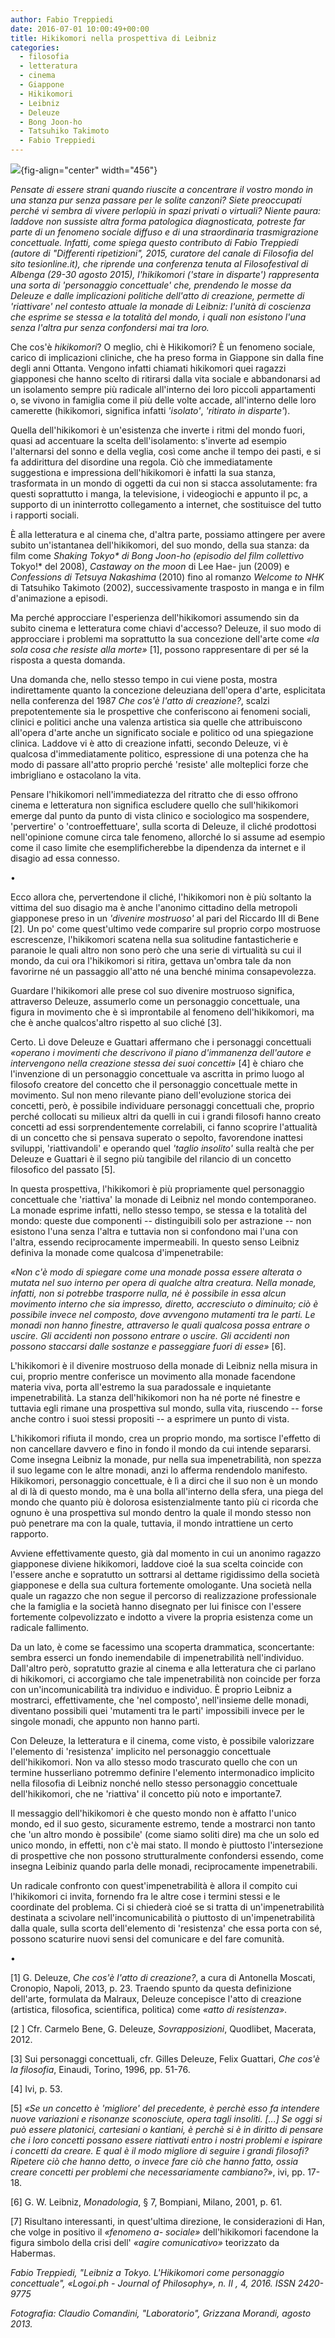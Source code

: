 ```yaml
---
author: Fabio Treppiedi 
date: 2016-07-01 10:00:49+00:00
title: Hikikomori nella prospettiva di Leibniz
categories:
  - filosofia
  - letteratura
  - cinema
  - Giappone
  - Hikikomori
  - Leibniz
  - Deleuze
  - Bong Joon-ho
  - Tatsuhiko Takimoto
  - Fabio Treppiedi
---
```


![](images/laboratorio-326x245.jpg){fig-align="center" width="456"}

*Pensate di essere strani quando riuscite a concentrare il vostro mondo in una stanza pur senza passare per le solite canzoni? Siete preoccupati perché vi sembra di vivere perlopiù in spazi privati o virtuali? Niente paura: laddove non sussiste altra forma patologica diagnosticata, potreste far parte di un fenomeno sociale diffuso e di una straordinaria trasmigrazione concettuale. Infatti, come spiega questo contributo di Fabio Treppiedi (autore di "Differenti ripetizioni", 2015, curatore del canale di Filosofia del sito tesionline.it), che riprende una conferenza tenuta al Filosofestival di Albenga (29-30 agosto 2015), l'hikikomori ('stare in disparte') rappresenta una sorta di 'personaggio concettuale' che, prendendo le mosse da Deleuze e dalle implicazioni politiche dell'atto di creazione, permette di 'riattivare' nel contesto attuale la monade di Leibniz: l'unità di coscienza che esprime se stessa e la totalità del mondo, i quali non esistono l'una senza l'altra pur senza confondersi mai tra loro.*

Che cos'è *hikikomori*? O meglio, chi è Hikikomori? È un fenomeno sociale, carico di implicazioni cliniche, che ha preso forma in Giappone sin dalla fine degli anni Ottanta. Vengono infatti chiamati hikikomori quei ragazzi giapponesi che hanno scelto di ritirarsi dalla vita sociale e abbandonarsi ad un isolamento sempre più radicale all'interno dei loro piccoli appartamenti o, se vivono in famiglia come il più delle volte accade, all'interno delle loro camerette (hikikomori, significa infatti *'isolato'*, *'ritirato in disparte'*).

Quella dell'hikikomori è un'esistenza che inverte i ritmi del mondo fuori, quasi ad accentuare la scelta dell'isolamento: s'inverte ad esempio l'alternarsi del sonno e della veglia, così come anche il tempo dei pasti, e si fa addirittura del disordine una regola. Ciò che immediatamente suggestiona e impressiona dell'hikikomori è infatti la sua stanza, trasformata in un mondo di oggetti da cui non si stacca assolutamente: fra questi soprattutto i manga, la televisione, i videogiochi e appunto il pc, a supporto di un ininterrotto collegamento a internet, che sostituisce del tutto i rapporti sociali.

È alla letteratura e al cinema che, d'altra parte, possiamo attingere per avere subito un'istantanea dell'hikikomori, del suo mondo, della sua stanza: da film come *Shaking Tokyo\* di Bong Joon-ho (episodio del film collettivo* Tokyo!\* del 2008), *Castaway on the moon* di Lee Hae- jun (2009) e *Confessions di Tetsuya Nakashima* (2010) fino al romanzo *Welcome to NHK* di Tatsuhiko Takimoto (2002), successivamente trasposto in manga e in film d'animazione a episodi.

Ma perché approcciare l'esperienza dell'hikikomori assumendo sin da subito cinema e letteratura come chiavi d'accesso? Deleuze, il suo modo di approcciare i problemi ma soprattutto la sua concezione dell'arte come *«la sola cosa che resiste alla morte»* \[1\], possono rappresentare di per sé la risposta a questa domanda.

Una domanda che, nello stesso tempo in cui viene posta, mostra indirettamente quanto la concezione deleuziana dell'opera d'arte, esplicitata nella conferenza del 1987 *Che cos'è l'atto di creazione?*, scalzi prepotentemente sia le prospettive che conferiscono ai fenomeni sociali, clinici e politici anche una valenza artistica sia quelle che attribuiscono all'opera d'arte anche un significato sociale e politico od una spiegazione clinica. Laddove vi è atto di creazione infatti, secondo Deleuze, vi è qualcosa d'immediatamente politico, espressione di una potenza che ha modo di passare all'atto proprio perché 'resiste' alle molteplici forze che imbrigliano e ostacolano la vita.

Pensare l'hikikomori nell'immediatezza del ritratto che di esso offrono cinema e letteratura non significa escludere quello che sull'hikikomori emerge dal punto da punto di vista clinico e sociologico ma sospendere, 'pervertire' o 'controeffettuare', sulla scorta di Deleuze, il cliché prodottosi nell'opinione comune circa tale fenomeno, allorché lo si assume ad esempio come il caso limite che esemplificherebbe la dipendenza da internet e il disagio ad essa connesso.

•

Ecco allora che, pervertendone il cliché, l'hikikomori non è più soltanto la vittima del suo disagio ma è anche l'anonimo cittadino della metropoli giapponese preso in un *'divenire mostruoso'* al pari del Riccardo III di Bene \[2\]. Un po' come quest'ultimo vede comparire sul proprio corpo mostruose escrescenze, l'hikikomori scatena nella sua solitudine fantasticherie e paranoie le quali altro non sono però che una serie di virtualità su cui il mondo, da cui ora l'hikikomori si ritira, gettava un'ombra tale da non favorirne né un passaggio all'atto né una benché minima consapevolezza.

Guardare l'hikikomori alle prese col suo divenire mostruoso significa, attraverso Deleuze, assumerlo come un personaggio concettuale, una figura in movimento che è sì improntabile al fenomeno dell'hikikomori, ma che è anche qualcos'altro rispetto al suo cliché \[3\].

Certo. Lì dove Deleuze e Guattari affermano che i personaggi concettuali *«operano i movimenti che descrivono il piano d'immanenza dell'autore e intervengono nella creazione stessa dei suoi concetti»* \[4\] è chiaro che l'invenzione di un personaggio concettuale va ascritta in primo luogo al filosofo creatore del concetto che il personaggio concettuale mette in movimento. Sul non meno rilevante piano dell'evoluzione storica dei concetti, però, è possibile individuare personaggi concettuali che, proprio perché collocati su milieux altri da quelli in cui i grandi filosofi hanno creato concetti ad essi sorprendentemente correlabili, ci fanno scoprire l'attualità di un concetto che si pensava superato o sepolto, favorendone inattesi sviluppi, 'riattivandoli' e operando quel *'taglio insolito'* sulla realtà che per Deleuze e Guattari è il segno più tangibile del rilancio di un concetto filosofico del passato \[5\].

In questa prospettiva, l'hikikomori è più propriamente quel personaggio concettuale che 'riattiva' la monade di Leibniz nel mondo contemporaneo. La monade esprime infatti, nello stesso tempo, se stessa e la totalità del mondo: queste due componenti -- distinguibili solo per astrazione -- non esistono l'una senza l'altra e tuttavia non si confondono mai l'una con l'altra, essendo reciprocamente impermeabili. In questo senso Leibniz definiva la monade come qualcosa d'impenetrabile:

*«Non c'è modo di spiegare come una monade possa essere alterata o mutata nel suo interno per opera di qualche altra creatura. Nella monade, infatti, non si potrebbe trasporre nulla, né è possibile in essa alcun movimento interno che sia impresso, diretto, accresciuto o diminuito; ciò è possibile invece nel composto, dove avvengono mutamenti tra le parti. Le monadi non hanno finestre, attraverso le quali qualcosa possa entrare o uscire. Gli accidenti non possono entrare o uscire. Gli accidenti non possono staccarsi dalle sostanze e passeggiare fuori di esse»* \[6\].

L'hikikomori è il divenire mostruoso della monade di Leibniz nella misura in cui, proprio mentre conferisce un movimento alla monade facendone materia viva, porta all'estremo la sua paradossale e inquietante impenetrabilità. La stanza dell'hikikomori non ha né porte né finestre e tuttavia egli rimane una prospettiva sul mondo, sulla vita, riuscendo -- forse anche contro i suoi stessi propositi -- a esprimere un punto di vista.

L'hikikomori rifiuta il mondo, crea un proprio mondo, ma sortisce l'effetto di non cancellare davvero e fino in fondo il mondo da cui intende separarsi. Come insegna Leibniz la monade, pur nella sua impenetrabilità, non spezza il suo legame con le altre monadi, anzi lo afferma rendendolo manifesto. Hikikomori, personaggio concettuale, è lì a dirci che il suo non è un mondo al di là di questo mondo, ma è una bolla all'interno della sfera, una piega del mondo che quanto più è dolorosa esistenzialmente tanto più ci ricorda che ognuno è una prospettiva sul mondo dentro la quale il mondo stesso non può penetrare ma con la quale, tuttavia, il mondo intrattiene un certo rapporto.

Avviene effettivamente questo, già dal momento in cui un anonimo ragazzo giapponese diviene hikikomori, laddove cioé la sua scelta coincide con l'essere anche e sopratutto un sottrarsi al dettame rigidissimo della società giapponese e della sua cultura fortemente omologante. Una società nella quale un ragazzo che non segue il percorso di realizzazione professionale che la famiglia e la società hanno disegnato per lui finisce con l'essere fortemente colpevolizzato e indotto a vivere la propria esistenza come un radicale fallimento.

Da un lato, è come se facessimo una scoperta drammatica, sconcertante: sembra esserci un fondo inemendabile di impenetrabilità nell'individuo. Dall'altro però, sopratutto grazie al cinema e alla letteratura che ci parlano di hikikomori, ci accorgiamo che tale impenetrabilità non coincide per forza con un'incomunicabilità tra individuo e individuo. È proprio Leibniz a mostrarci, effettivamente, che 'nel composto', nell'insieme delle monadi, diventano possibili quei 'mutamenti tra le parti' impossibili invece per le singole monadi, che appunto non hanno parti.

Con Deleuze, la letteratura e il cinema, come visto, è possibile valorizzare l'elemento di 'resistenza' implicito nel personaggio concettuale dell'hikikomori. Non va allo stesso modo trascurato quello che con un termine husserliano potremmo definire l'elemento intermonadico implicito nella filosofia di Leibniz nonché nello stesso personaggio concettuale dell'hikikomori, che ne 'riattiva' il concetto più noto e importante7.

Il messaggio dell'hikikomori è che questo mondo non è affatto l'unico mondo, ed il suo gesto, sicuramente estremo, tende a mostrarci non tanto che 'un altro mondo è possibile' (come siamo soliti dire) ma che un solo ed unico mondo, in effetti, non c'è mai stato. Il mondo è piuttosto l'intersezione di prospettive che non possono strutturalmente confondersi essendo, come insegna Leibiniz quando parla delle monadi, reciprocamente impenetrabili.

Un radicale confronto con quest'impenetrabilità è allora il compito cui l'hikikomori ci invita, fornendo fra le altre cose i termini stessi e le coordinate del problema. Ci si chiederà cioé se si tratta di un'impenetrabilità destinata a scivolare nell'incomunicabilità o piuttosto di un'impenetrabilità dalla quale, sulla scorta dell'elemento di 'resistenza' che essa porta con sé, possono scaturire nuovi sensi del comunicare e del fare comunità.

•

\[1\] G. Deleuze, *Che cos'è l'atto di creazione?*, a cura di Antonella Moscati, Cronopio, Napoli, 2013, p. 23. Traendo spunto da questa definizione dell'arte, formulata da Malraux, Deleuze concepisce l'atto di creazione (artistica, filosofica, scientifica, politica) come *«atto di resistenza»*.

\[2 \] Cfr. Carmelo Bene, G. Deleuze, *Sovrapposizioni*, Quodlibet, Macerata, 2012.

\[3\] Sui personaggi concettuali, cfr. Gilles Deleuze, Felix Guattari, *Che cos'è la filosofia*, Einaudi, Torino, 1996, pp. 51-76.

\[4\] Ivi, p. 53.

\[5\] *«Se un concetto è 'migliore' del precedente, è perchè esso fa intendere nuove variazioni e risonanze sconosciute, opera tagli insoliti. \[...\] Se oggi si può essere platonici, cartesiani o kantiani, è perchè si è in diritto di pensare che i loro concetti possano essere riattivati entro i nostri problemi e ispirare i concetti da creare. E qual è il modo migliore di seguire i grandi filosofi? Ripetere ciò che hanno detto, o invece fare ciò che hanno fatto, ossia creare concetti per problemi che necessariamente cambiano?»*, ivi, pp. 17-18.

\[6\] G. W. Leibniz, *Monadologia*, § 7, Bompiani, Milano, 2001, p. 61.

\[7\] Risultano interessanti, in quest'ultima direzione, le considerazioni di Han, che volge in positivo il *«fenomeno a- sociale»* dell'hikikomori facendone la figura simbolo della crisi dell' *«agire comunicativo»* teorizzato da Habermas.

*Fabio Treppiedi, "Leibniz a Tokyo. L'Hikikomori come personaggio concettuale", «Logoi.ph - Journal of Philosophy», n. II , 4, 2016. ISSN 2420-9775*

*Fotografia: Claudio Comandini, "Laboratorio", Grizzana Morandi, agosto 2013.*
